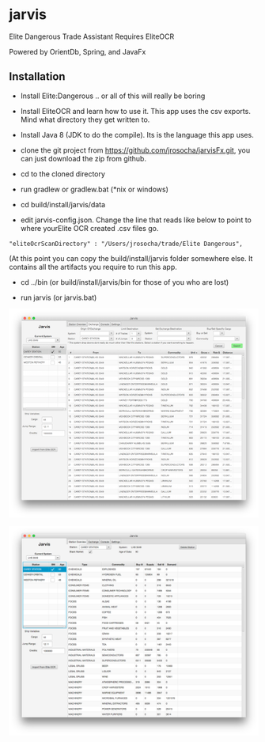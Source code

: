 # jarvis
Elite Dangerous Trade Assistant 
Requires EliteOCR

Powered by OrientDb, Spring, and JavaFx

## Installation
* Install Elite:Dangerous .. or all of this will really be boring
* Install EliteOCR and learn how to use it. This app uses the csv exports. Mind what directory they get written to.

* Install Java 8 (JDK to do the compile). Its is the language this app uses.

* clone the git project from https://github.com/jrosocha/jarvisFx.git, you can just download the zip from github.
* cd to the cloned directory
* run gradlew or gradlew.bat (*nix or windows)

* cd build/install/jarvis/data
* edit jarvis-config.json. Change the line that reads like below to point to where yourElite OCR created .csv files go.
```
"eliteOcrScanDirectory" : "/Users/jrosocha/trade/Elite Dangerous",
```

(At this point you can copy the build/install/jarvis folder somewhere else. It contains all the artifacts you require to run this app.

* cd ../bin (or build/install/jarvis/bin for those of you who are lost)

* run jarvis (or jarvis.bat)

![Basic Exchange](jarvis-basic-exchange.png "A basic from station to somewhere close exchange")

![Station Overview](jarvis-station-overview.png "Station overview")

